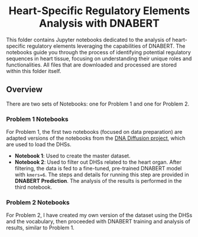 <h1 align="center"> Heart-Specific Regulatory Elements Analysis with DNABERT</h1>
This folder contains Jupyter notebooks dedicated to the analysis of heart-specific regulatory elements leveraging the capabilities of DNABERT. The notebooks guide you through the process of identifying potential regulatory sequences in heart tissue, focusing on understanding their unique roles and functionalities. All files that are downloaded and processed are stored within this folder itself.

## Overview
There are two sets of Notebooks: one for Problem 1 and one for Problem 2.

### Problem 1 Notebooks
For Problem 1, the first two notebooks (focused on data preparation) are adapted versions of the notebooks from the [DNA Diffusion project](https://github.com/pinellolab/DNA-Diffusion/blob/main/notebooks/filter_master.ipynb), which are used to load the DHSs. 

- **Notebook 1**: Used to create the master dataset.
- **Notebook 2**: Used to filter out DHSs related to the heart organ. After filtering, the data is fed to a fine-tuned, pre-trained DNABERT model with `kmers=6`. The steps and details for running this step are provided in **DNABERT Prediction**. The analysis of the results is performed in the third notebook.

### Problem 2 Notebooks
For Problem 2, I have created my own version of the dataset using the DHSs and the vocabulary, then proceeded with DNABERT training and analysis of results, similar to Problem 1.

